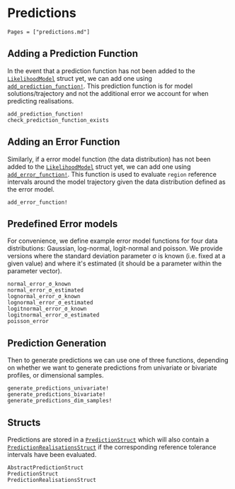 # Predictions

```@index
Pages = ["predictions.md"]
```

## Adding a Prediction Function

In the event that a prediction function has not been added to the [`LikelihoodModel`](@ref) struct yet, we can add one using [`add_prediction_function!`](@ref). This prediction function is for model solutions/trajectory and not the additional error we account for when predicting realisations.

```@docs
add_prediction_function!
check_prediction_function_exists
```

## Adding an Error Function

Similarly, if a error model function (the data distribution) has not been added to the [`LikelihoodModel`](@ref) struct yet, we can add one using [`add_error_function!`](@ref). This function is used to evaluate `region` reference intervals around the model trajectory given the data distribution defined as the error model.

```@docs
add_error_function!
```

## Predefined Error models

For convenience, we define example error model functions for four data distributions: Gaussian, log-normal, logit-normal and poisson. We provide versions where the standard deviation parameter σ is known (i.e. fixed at a given value) and where it's estimated (it should be a parameter within the parameter vector).

```@docs
normal_error_σ_known
normal_error_σ_estimated
lognormal_error_σ_known
lognormal_error_σ_estimated
logitnormal_error_σ_known
logitnormal_error_σ_estimated
poisson_error
```

## Prediction Generation

Then to generate predictions we can use one of three functions, depending on whether we want to generate predictions from univariate or bivariate profiles, or dimensional samples.

```@docs
generate_predictions_univariate!
generate_predictions_bivariate! 
generate_predictions_dim_samples!
```

## Structs

Predictions are stored in a [`PredictionStruct`](@ref) which will also contain a [`PredictionRealisationsStruct`](@ref) if the corresponding reference tolerance intervals have been evaluated.

```@docs
AbstractPredictionStruct
PredictionStruct
PredictionRealisationsStruct
```